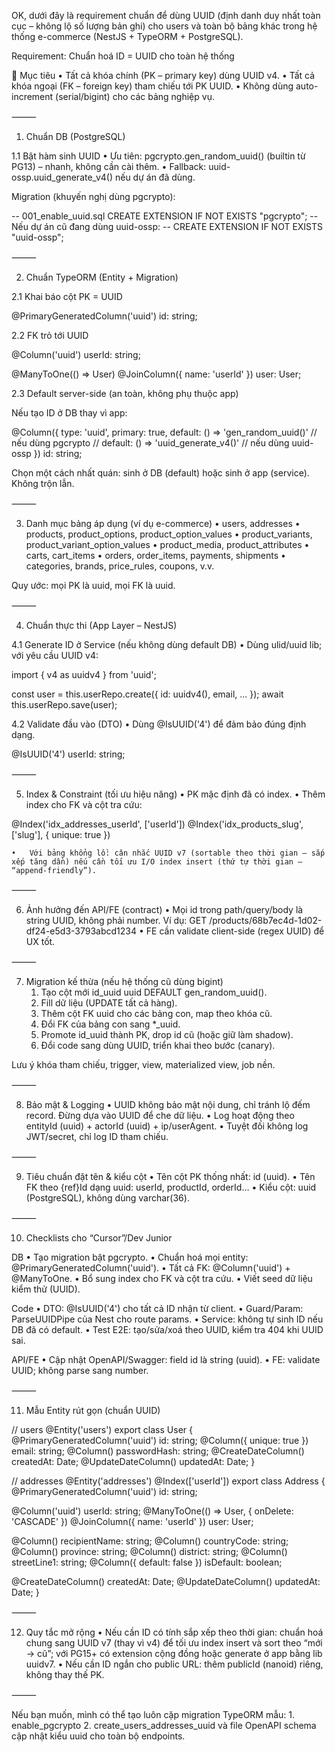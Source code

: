 OK, dưới đây là requirement chuẩn để dùng UUID (định danh duy nhất toàn cục – không lộ số lượng bản ghi) cho users và toàn bộ bảng khác trong hệ thống e-commerce (NestJS + TypeORM + PostgreSQL).

Requirement: Chuẩn hoá ID = UUID cho toàn hệ thống

🎯 Mục tiêu
	•	Tất cả khóa chính (PK – primary key) dùng UUID v4.
	•	Tất cả khóa ngoại (FK – foreign key) tham chiếu tới PK UUID.
	•	Không dùng auto-increment (serial/bigint) cho các bảng nghiệp vụ.

⸻

1) Chuẩn DB (PostgreSQL)

1.1 Bật hàm sinh UUID
	•	Ưu tiên: pgcrypto.gen_random_uuid() (builtin từ PG13) – nhanh, không cần cài thêm.
	•	Fallback: uuid-ossp.uuid_generate_v4() nếu dự án đã dùng.

Migration (khuyến nghị dùng pgcrypto):

-- 001_enable_uuid.sql
CREATE EXTENSION IF NOT EXISTS "pgcrypto";
-- Nếu dự án cũ đang dùng uuid-ossp:
-- CREATE EXTENSION IF NOT EXISTS "uuid-ossp";


⸻

2) Chuẩn TypeORM (Entity + Migration)

2.1 Khai báo cột PK = UUID

@PrimaryGeneratedColumn('uuid')
id: string;

2.2 FK trỏ tới UUID

@Column('uuid')
userId: string;

@ManyToOne(() => User)
@JoinColumn({ name: 'userId' })
user: User;

2.3 Default server-side (an toàn, không phụ thuộc app)

Nếu tạo ID ở DB thay vì app:

@Column({
  type: 'uuid',
  primary: true,
  default: () => 'gen_random_uuid()' // nếu dùng pgcrypto
  // default: () => 'uuid_generate_v4()' // nếu dùng uuid-ossp
})
id: string;

Chọn một cách nhất quán: sinh ở DB (default) hoặc sinh ở app (service). Không trộn lẫn.

⸻

3) Danh mục bảng áp dụng (ví dụ e-commerce)
	•	users, addresses
	•	products, product_options, product_option_values
	•	product_variants, product_variant_option_values
	•	product_media, product_attributes
	•	carts, cart_items
	•	orders, order_items, payments, shipments
	•	categories, brands, price_rules, coupons, v.v.

Quy ước: mọi PK là uuid, mọi FK là uuid.

⸻

4) Chuẩn thực thi (App Layer – NestJS)

4.1 Generate ID ở Service (nếu không dùng default DB)
	•	Dùng ulid/uuid lib; với yêu cầu UUID v4:

import { v4 as uuidv4 } from 'uuid';

const user = this.userRepo.create({ id: uuidv4(), email, ... });
await this.userRepo.save(user);

4.2 Validate đầu vào (DTO)
	•	Dùng @IsUUID('4') để đảm bảo đúng định dạng.

@IsUUID('4') userId: string;


⸻

5) Index & Constraint (tối ưu hiệu năng)
	•	PK mặc định đã có index.
	•	Thêm index cho FK và cột tra cứu:

@Index('idx_addresses_userId', ['userId'])
@Index('idx_products_slug', ['slug'], { unique: true })

	•	Với bảng khổng lồ: cân nhắc UUID v7 (sortable theo thời gian – sắp xếp tăng dần) nếu cần tối ưu I/O index insert (thứ tự thời gian – “append-friendly”).

⸻

6) Ảnh hưởng đến API/FE (contract)
	•	Mọi id trong path/query/body là string UUID, không phải number.
Ví dụ: GET /products/68b7ec4d-1d02-df24-e5d3-3793abcd1234
	•	FE cần validate client-side (regex UUID) để UX tốt.

⸻

7) Migration kế thừa (nếu hệ thống cũ dùng bigint)
	1.	Tạo cột mới id_uuid uuid DEFAULT gen_random_uuid().
	2.	Fill dữ liệu (UPDATE tất cả hàng).
	3.	Thêm cột FK uuid cho các bảng con, map theo khóa cũ.
	4.	Đổi FK của bảng con sang *_uuid.
	5.	Promote id_uuid thành PK, drop id cũ (hoặc giữ làm shadow).
	6.	Đổi code sang dùng UUID, triển khai theo bước (canary).

Lưu ý khóa tham chiếu, trigger, view, materialized view, job nền.

⸻

8) Bảo mật & Logging
	•	UUID không bảo mật nội dung, chỉ tránh lộ đếm record. Đừng dựa vào UUID để che dữ liệu.
	•	Log hoạt động theo entityId (uuid) + actorId (uuid) + ip/userAgent.
	•	Tuyệt đối không log JWT/secret, chỉ log ID tham chiếu.

⸻

9) Tiêu chuẩn đặt tên & kiểu cột
	•	Tên cột PK thống nhất: id (uuid).
	•	Tên FK theo {ref}Id dạng uuid: userId, productId, orderId…
	•	Kiểu cột: uuid (PostgreSQL), không dùng varchar(36).

⸻

10) Checklists cho “Cursor”/Dev Junior

DB
	•	Tạo migration bật pgcrypto.
	•	Chuẩn hoá mọi entity: @PrimaryGeneratedColumn('uuid').
	•	Tất cả FK: @Column('uuid') + @ManyToOne.
	•	Bổ sung index cho FK và cột tra cứu.
	•	Viết seed dữ liệu kiểm thử (UUID).

Code
	•	DTO: @IsUUID('4') cho tất cả ID nhận từ client.
	•	Guard/Param: ParseUUIDPipe của Nest cho route params.
	•	Service: không tự sinh ID nếu DB đã có default.
	•	Test E2E: tạo/sửa/xoá theo UUID, kiểm tra 404 khi UUID sai.

API/FE
	•	Cập nhật OpenAPI/Swagger: field id là string (uuid).
	•	FE: validate UUID; không parse sang number.

⸻

11) Mẫu Entity rút gọn (chuẩn UUID)

// users
@Entity('users')
export class User {
  @PrimaryGeneratedColumn('uuid') id: string;
  @Column({ unique: true }) email: string;
  @Column() passwordHash: string;
  @CreateDateColumn() createdAt: Date;
  @UpdateDateColumn() updatedAt: Date;
}

// addresses
@Entity('addresses')
@Index(['userId'])
export class Address {
  @PrimaryGeneratedColumn('uuid') id: string;

  @Column('uuid') userId: string;
  @ManyToOne(() => User, { onDelete: 'CASCADE' })
  @JoinColumn({ name: 'userId' })
  user: User;

  @Column() recipientName: string;
  @Column() countryCode: string;
  @Column() province: string;
  @Column() district: string;
  @Column() streetLine1: string;
  @Column({ default: false }) isDefault: boolean;

  @CreateDateColumn() createdAt: Date;
  @UpdateDateColumn() updatedAt: Date;
}


⸻

12) Quy tắc mở rộng
	•	Nếu cần ID có tính sắp xếp theo thời gian: chuẩn hoá chung sang UUID v7 (thay vì v4) để tối ưu index insert và sort theo “mới → cũ”; với PG15+ có extension cộng đồng hoặc generate ở app bằng lib uuidv7.
	•	Nếu cần ID ngắn cho public URL: thêm publicId (nanoid) riêng, không thay thế PK.

⸻

Nếu bạn muốn, mình có thể tạo luôn cặp migration TypeORM mẫu:
	1.	enable_pgcrypto
	2.	create_users_addresses_uuid
và file OpenAPI schema cập nhật kiểu uuid cho toàn bộ endpoints.